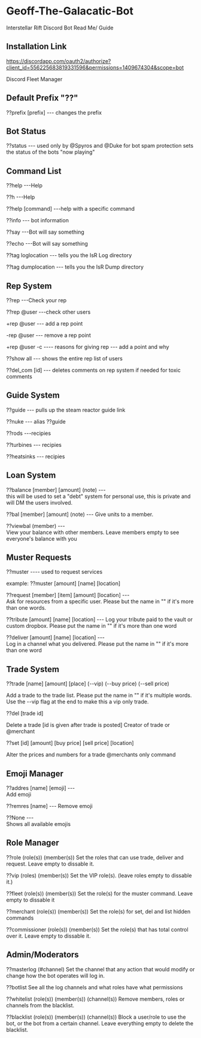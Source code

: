 # Geoff-The-Galacatic-Bot
Interstellar Rift Discord Bot Read Me/ Guide

Installation Link
-----------------
https://discordapp.com/oauth2/authorize?client_id=556225683819331596&permissions=1409674304&scope=bot

Discord Fleet Manager

Default Prefix "??"
--------------------
??prefix [prefix]  --- changes the prefix

Bot Status
----------
??status --- used only by @Spyros and @Duke for bot spam protection
sets the status of the bots "now playing"

Command List
------------
??help ---Help

??h ---Help

??help [command]  ---help with a specific command

??info --- bot information

??say  ---Bot will say something

??echo  ---Bot will say something

??tag loglocation  --- tells you the IsR Log directory

??tag dumplocation   --- tells you the IsR Dump directory

Rep System
----------
??rep ---Check your rep

??rep @user  ---check other users

+rep @user  --- add a rep point

-rep @user  --- remove a rep point

+rep @user -c   ---- reasons for giving rep  --- add a point and why

??show all   --- shows the entire rep list of users

??del_com [id]   --- deletes comments on rep system if needed for toxic comments

Guide System
-------------
??guide  --- pulls up the steam reactor guide link

??nuke   --- alias ??guide

??rods  ---recipies

??turbines  --- recipies

??heatsinks  --- recipies

Loan System
-----------
??balance [member] [amount] (note)  ---  
this will be used to set a "debt" system for personal use, this is private and will DM the users involved. 

??bal [member] [amount] (note)   ---
Give units to a member.

??viewbal (member)   ---  
View your balance with other members. Leave members empty to see everyone's balance with you

Muster Requests
----------------
??muster  ---- used to request services

example:  ??muster [amount] [name] [location]

??request [member] [item] [amount] [location]   ---  
Ask for resources from a specific user. Please but the name in "" if it's more than one words.

??tribute [amount] [name] [location]   --- 
Log your tribute paid to the vault or custom dropbox. Please put the name in "" if it's more than one word

??deliver [amount] [name] [location]   ---   
Log in a channel what you delivered. Please put the name in "" if it's more than one word

Trade System
-------------
??trade [name] [amount] [place] (--vip) (--buy price) (--sell price)

Add a trade to the trade list. Please put the name in "" if it's multiple words. Use the --vip flag at the end to make this a vip only trade.

??del [trade id]

Delete a trade [id is given after trade is posted]
Creator of trade or @merchant

??set [id] [amount] [buy price] [sell price] [location]

Alter the prices and numbers for a trade
@merchants only command

Emoji Manager
-------------
??addres [name] [emoji]   ---   
Add emoji

??remres [name]   --- 
Remove emoji

??None   ---   
Shows all available emojis

Role Manager
------------
??role (role(s)) (member(s))
Set the roles that can use trade, deliver and request. Leave empty to dissable it.

??vip (roles) (member(s))
Set the VIP role(s). (leave roles empty to dissable it.)

??fleet (role(s)) (member(s))
Set the role(s) for the muster command. Leave empty to dissable it

??merchant (role(s)) (member(s))
Set the role(s) for set, del and list hidden commands

??commissioner (role(s)) (member(s))
Set the role(s) that has total control over it. Leave empty to dissable it.

Admin/Moderators
----------------
??masterlog (#channel)
Set the channel that any action that would modify or change how the bot operates will log in.

??botlist
See all the log channels and what roles have what permissions

??whitelist (role(s)) (member(s)) (channel(s))
Remove members, roles or channels from the blacklist.

??blacklist (role(s)) (member(s)) (channel(s))
Block a user/role to use the bot, or the bot from a certain channel.
Leave everything empty to delete the blacklist.
